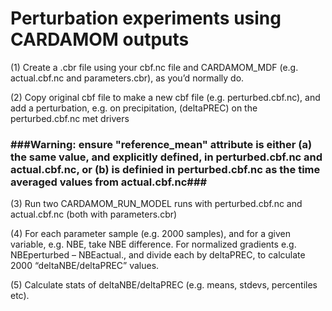 # Perturbation experiments using CARDAMOM outputs

(1) Create a .cbr file using your cbf.nc file and CARDAMOM_MDF (e.g. actual.cbf.nc and parameters.cbr), as you’d normally do.

(2) Copy original cbf file to make a new cbf file (e.g. perturbed.cbf.nc), and add a perturbation, e.g. on precipitation, (deltaPREC) on the perturbed.cbf.nc met drivers

### ###Warning: ensure "reference_mean" attribute is either (a) the same value, and explicitly defined, in perturbed.cbf.nc and actual.cbf.nc, or (b) is definied in perturbed.cbf.nc as the time averaged values from actual.cbf.nc###

(3) Run two CARDAMOM_RUN_MODEL runs with perturbed.cbf.nc and actual.cbf.nc (both with parameters.cbr)

(4) For each parameter sample (e.g. 2000 samples), and for a given variable, e.g. NBE, take NBE difference.
For normalized gradients e.g. NBEperturbed – NBEactual., and divide each by deltaPREC, to calculate 2000 “deltaNBE/deltaPREC” values.

(5) Calculate stats of deltaNBE/deltaPREC (e.g. means, stdevs, percentiles etc).
